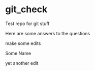 # git_check
Test repo for git stuff

Here are some answers to the questions


make some edits

Some Name

yet another edit
